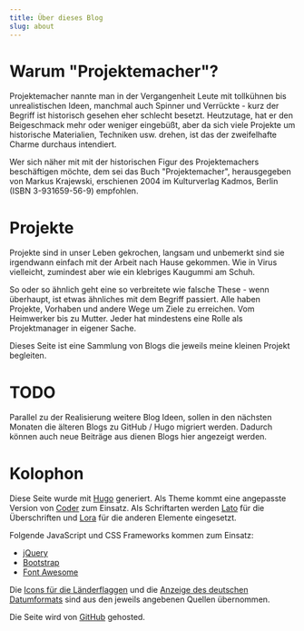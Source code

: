 ```yaml
---
title: Über dieses Blog
slug: about
---
```


# Warum "Projektemacher"?

Projektemacher nannte man in der Vergangenheit Leute mit tollkühnen bis unrealistischen Ideen, manchmal auch Spinner und Verrückte - kurz der Begriff ist historisch gesehen eher schlecht besetzt.
Heutzutage, hat er den Beigeschmack mehr oder weniger eingebüßt, aber da sich viele Projekte um historische Materialien, Techniken usw. drehen, ist das der zweifelhafte Charme durchaus intendiert.

Wer sich näher mit mit der historischen Figur des Projektemachers beschäftigen möchte, dem sei das Buch "Projektemacher", herausgegeben  von Markus Krajewski, erschienen 2004 im Kulturverlag Kadmos, Berlin (ISBN 3-931659-56-9) empfohlen.

# Projekte
Projekte sind in unser Leben gekrochen, langsam und unbemerkt sind sie irgendwann einfach mit der Arbeit nach Hause gekommen. Wie in Virus vielleicht, zumindest aber wie ein klebriges Kaugummi am Schuh.

So oder so ähnlich geht eine so verbreitete wie falsche These - wenn überhaupt, ist etwas ähnliches mit dem Begriff passiert. Alle haben Projekte, Vorhaben und andere Wege um Ziele zu erreichen. Vom Heimwerker bis zu Mutter. Jeder hat mindestens eine Rolle als Projektmanager in eigener Sache.

Dieses Seite ist eine Sammlung von Blogs die jeweils meine kleinen Projekt begleiten.

# TODO

Parallel zu der Realisierung weitere Blog Ideen, sollen in den nächsten Monaten die älteren Blogs zu GitHub / Hugo migriert werden. Dadurch können auch neue Beiträge aus dienen Blogs hier angezeigt werden.

# Kolophon

Diese Seite wurde mit [Hugo](https://gohugo.io/) generiert. Als Theme kommt eine angepasste Version von [Coder](https://github.com/luizdepra/hugo-coder) zum Einsatz. Als Schriftarten werden [Lato](http://www.latofonts.com/) für die Überschriften und [Lora](https://github.com/cyrealtype/Lora-Cyrillic) für die anderen Elemente eingesetzt.

Folgende JavaScript und CSS Frameworks kommen zum Einsatz:
* [jQuery](https://jquery.com/)
* [Bootstrap](https://getbootstrap.com/)
* [Font Awesome](https://fontawesome.com/)

Die [Icons für die Länderflaggen](https://github.com/lipis/flag-icon-css) und die [Anzeige des deutschen Datumformats](https://pfischbeck.de/en/posts/multilingual-dates-in-hugo/) sind aus den jeweils angebenen Quellen übernommen.

Die Seite wird von [GitHub](https://github.com/) gehosted.
